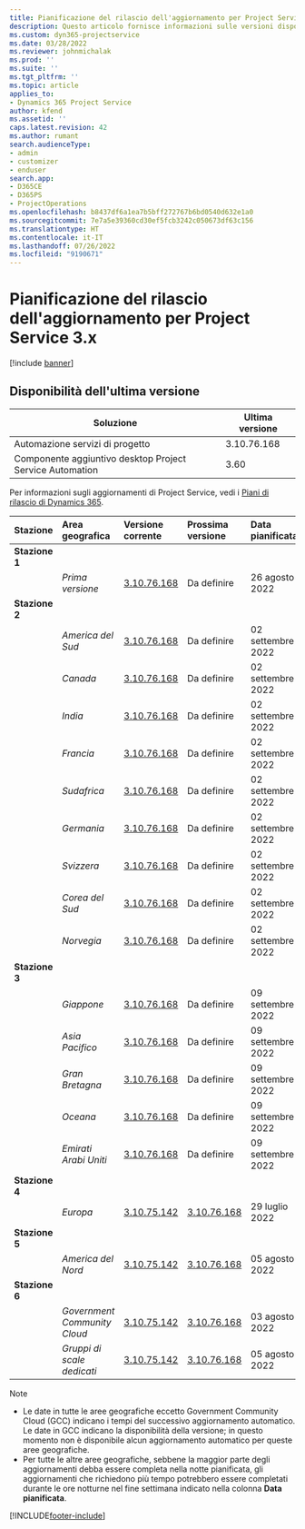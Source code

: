 ```yaml
---
title: Pianificazione del rilascio dell'aggiornamento per Project Service 3.x
description: Questo articolo fornisce informazioni sulle versioni disponibili e future di Dynamics 365 Project Service Automation.
ms.custom: dyn365-projectservice
ms.date: 03/28/2022
ms.reviewer: johnmichalak
ms.prod: ''
ms.suite: ''
ms.tgt_pltfrm: ''
ms.topic: article
applies_to:
- Dynamics 365 Project Service
author: kfend
ms.assetid: ''
caps.latest.revision: 42
ms.author: rumant
search.audienceType:
- admin
- customizer
- enduser
search.app:
- D365CE
- D365PS
- ProjectOperations
ms.openlocfilehash: b8437df6a1ea7b5bff272767b6bd0540d632e1a0
ms.sourcegitcommit: 7e7a5e39360cd30ef5fcb3242c050673df63c156
ms.translationtype: HT
ms.contentlocale: it-IT
ms.lasthandoff: 07/26/2022
ms.locfileid: "9190671"
---
```

# <a name="update-release-schedule-for-project-service-3x"></a>Pianificazione del rilascio dell'aggiornamento per Project Service 3.x

[!include [banner](../includes/psa-now-project-operations.md)]

## <a name="latest-version-availability"></a>Disponibilità dell'ultima versione

| Soluzione  | Ultima versione |
|-------|----|
| Automazione servizi di progetto    | 3.10.76.168 |
| Componente aggiuntivo desktop Project Service Automation                | 3.60          |

Per informazioni sugli aggiornamenti di Project Service, vedi i [Piani di rilascio di Dynamics 365](/dynamics365/release-plans/). 

| Stazione  | Area geografica | Versione corrente | Prossima versione |  Data pianificata
| :---   | :---   | :---   | :---   |:---   |         
|<strong>Stazione 1</strong> | |  |  | |
| | <i>Prima versione</i> | [3.10.76.168](whats-new-ur-45.md) | Da definire | 26 agosto 2022
|<strong>Stazione 2</strong> | |  |  | |
| | <i>America del Sud</i> | [3.10.76.168](whats-new-ur-45.md) | Da definire | 02 settembre 2022
| | <i>Canada</i> | [3.10.76.168](whats-new-ur-45.md) | Da definire | 02 settembre 2022
| | <i>India</i> | [3.10.76.168](whats-new-ur-45.md) | Da definire | 02 settembre 2022
| | <i>Francia</i> | [3.10.76.168](whats-new-ur-45.md) | Da definire | 02 settembre 2022
| | <i>Sudafrica</i> | [3.10.76.168](whats-new-ur-45.md) | Da definire | 02 settembre 2022
| | <i>Germania</i> | [3.10.76.168](whats-new-ur-45.md) | Da definire | 02 settembre 2022
| | <i>Svizzera</i> | [3.10.76.168](whats-new-ur-45.md) | Da definire | 02 settembre 2022
| | <i>Corea del Sud</i> | [3.10.76.168](whats-new-ur-45.md) | Da definire | 02 settembre 2022
| | <i>Norvegia</i> | [3.10.76.168](whats-new-ur-45.md) | Da definire | 02 settembre 2022
|<strong>Stazione 3</strong> | |  |  | |
| | <i>Giappone</i> | [3.10.76.168](whats-new-ur-45.md) | Da definire | 09 settembre 2022
| | <i>Asia Pacifico</i> | [3.10.76.168](whats-new-ur-45.md) | Da definire | 09 settembre 2022
| | <i>Gran Bretagna</i> | [3.10.76.168](whats-new-ur-45.md) | Da definire | 09 settembre 2022
| | <i>Oceana</i> | [3.10.76.168](whats-new-ur-45.md) | Da definire | 09 settembre 2022
| | <i>Emirati Arabi Uniti</i> | [3.10.76.168](whats-new-ur-45.md) | Da definire | 09 settembre 2022
|<strong>Stazione 4</strong> | |  |  | |
| | <i>Europa</i> | [3.10.75.142](whats-new-ur-44.md) | [3.10.76.168](whats-new-ur-45.md) | 29 luglio 2022
|<strong>Stazione 5</strong> | |  |  | |
| | <i>America del Nord</i> | [3.10.75.142](whats-new-ur-44.md) | [3.10.76.168](whats-new-ur-45.md) | 05 agosto 2022
|<strong>Stazione 6</strong> | |  |  | |
| | <i>Government Community Cloud</i> | [3.10.75.142](whats-new-ur-44.md) | [3.10.76.168](whats-new-ur-45.md) | 03 agosto 2022
| | <i>Gruppi di scale dedicati</i> | [3.10.75.142](whats-new-ur-44.md) | [3.10.76.168](whats-new-ur-45.md) | 05 agosto 2022




>[!Note]
> - Le date in tutte le aree geografiche eccetto Government Community Cloud (GCC) indicano i tempi del successivo aggiornamento automatico. Le date in GCC indicano la disponibilità della versione; in questo momento non è disponibile alcun aggiornamento automatico per queste aree geografiche.
> - Per tutte le altre aree geografiche, sebbene la maggior parte degli aggiornamenti debba essere completa nella notte pianificata, gli aggiornamenti che richiedono più tempo potrebbero essere completati durante le ore notturne nel fine settimana indicato nella colonna **Data pianificata**.


[!INCLUDE[footer-include](../includes/footer-banner.md)]
